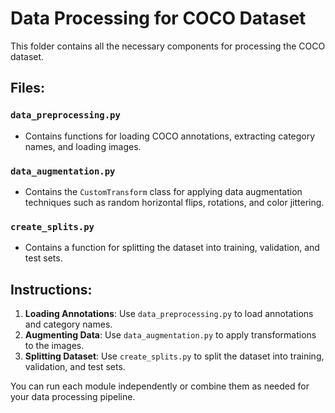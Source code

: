 # Data Processing for COCO Dataset

This folder contains all the necessary components for processing the COCO dataset.

## Files:

### `data_preprocessing.py`
- Contains functions for loading COCO annotations, extracting category names, and loading images.

### `data_augmentation.py`
- Contains the `CustomTransform` class for applying data augmentation techniques such as random horizontal flips, rotations, and color jittering.

### `create_splits.py`
- Contains a function for splitting the dataset into training, validation, and test sets.

## Instructions:
1. **Loading Annotations**: Use `data_preprocessing.py` to load annotations and category names.
2. **Augmenting Data**: Use `data_augmentation.py` to apply transformations to the images.
3. **Splitting Dataset**: Use `create_splits.py` to split the dataset into training, validation, and test sets.

You can run each module independently or combine them as needed for your data processing pipeline.
